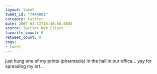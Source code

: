 ```yaml
---
layout: tweet
tweet_id: "7444801"
category: twitter
date: 2007-03-13T16:48:50.000Z
source: Twitter Web Client
favorite_count: 0
retweet_count: 0
tags:
- tweet
---
```


just hung one of my prints (pharmacie) in the hall in our office... yay for spreading my art...
